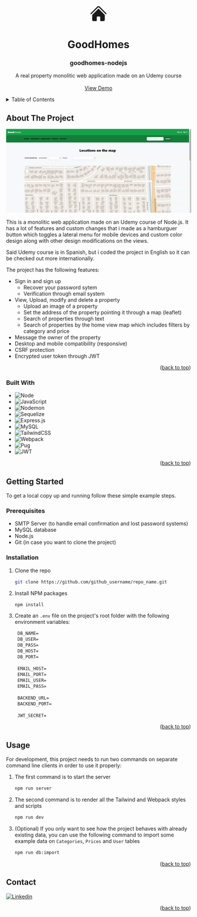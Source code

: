 
<a name="readme-top"></a>

<!-- PROJECT LOGO -->
<br />
<div align="center">
    <svg xmlns="http://www.w3.org/2000/svg" viewBox="0 0 24 24" fill="currentColor" style="width: 50px">
        <path d="M11.47 3.841a.75.75 0 0 1 1.06 0l8.69 8.69a.75.75 0 1 0 1.06-1.061l-8.689-8.69a2.25 2.25 0 0 0-3.182 0l-8.69 8.69a.75.75 0 1 0 1.061 1.06l8.69-8.689Z" />
        <path d="m12 5.432 8.159 8.159c.03.03.06.058.091.086v6.198c0 1.035-.84 1.875-1.875 1.875H15a.75.75 0 0 1-.75-.75v-4.5a.75.75 0 0 0-.75-.75h-3a.75.75 0 0 0-.75.75V21a.75.75 0 0 1-.75.75H5.625a1.875 1.875 0 0 1-1.875-1.875v-6.198a2.29 2.29 0 0 0 .091-.086L12 5.432Z" />
    </svg>

<h1>Good<b>Homes</b></h1>
<h3 align="center">goodhomes-nodejs</h3>
  <p align="center">
    A real property monolitic web application made on an Udemy course
    <br />
    <br />
    <a href="https://goodhomes-dev-qajn.2.us-1.fl0.io/">View Demo</a>
  </p>
</div>



<!-- TABLE OF CONTENTS -->
<details>
  <summary>Table of Contents</summary>
  <ol>
    <li>
      <a href="#about-the-project">About The Project</a>
      <ul>
        <li><a href="#built-with">Built With</a></li>
      </ul>
    </li>
    <li>
      <a href="#getting-started">Getting Started</a>
      <ul>
        <li><a href="#prerequisites">Prerequisites</a></li>
        <li><a href="#installation">Installation</a></li>
      </ul>
    </li>
    <li><a href="#usage">Usage</a></li>
    <li><a href="#contact">Contact</a></li>
  </ol>
</details>



<!-- ABOUT THE PROJECT -->
## About The Project
<div align="center">
    <img src="screenshot/screenshot.gif"/>
</div>


This is a monolitic web application made on an Udemy course of Node.js. It has a lot of features and custom changes that i made as a hamburguer button which toggles a lateral menu for mobile devices and custom color design along with other design modifications on the views. 

Said Udemy course is in Spanish, but i coded the project in English so it can be checked out more internationally.

The project has the following features:

* Sign in and sign up
    * Recover your password sytem
    * Verification through email system
* View, Upload, modify and delete a property
    * Upload an image of a property
    * Set the address of the property pointing it through a map (leaflet)
    * Search of properties through text 
    * Search of properties by the home view map which includes filters by category and price
* Message the owner of the property
* Desktop and mobile compatibility (responsive)
* CSRF protection
* Encrypted user token through JWT


<p align="right">(<a href="#readme-top">back to top</a>)</p>



### Built With

* ![Node][NodeJS-logo]
* ![JavaScript][JavaScript-logo]
* ![Nodemon][Nodemon-logo]
* ![Sequelize][Sequelize-logo]
* ![Express.js][Express.js-logo]
* ![MySQL][MySQL-logo]
* ![TailwindCSS][TailwindCSS-logo]
* ![Webpack][Webpack-logo]
* ![Pug][Pug-logo]
* ![JWT][JWT-logo]

<p align="right">(<a href="#readme-top">back to top</a>)</p>



<!-- GETTING STARTED -->
## Getting Started

To get a local copy up and running follow these simple example steps.

### Prerequisites

* SMTP Server (to handle email confirmation and lost password systems)
* MySQL database
* Node.js
* Git (in case you want to clone the project)

### Installation

1. Clone the repo
   ```sh
   git clone https://github.com/github_username/repo_name.git
   ```
2. Install NPM packages
   ```sh
   npm install
   ```
3. Create an `.env` file on the project's root folder with the following environment variables:
   ```env
    DB_NAME=
    DB_USER=
    DB_PASS=
    DB_HOST=
    DB_PORT=

    EMAIL_HOST=
    EMAIL_PORT=
    EMAIL_USER=
    EMAIL_PASS=

    BACKEND_URL=
    BACKEND_PORT=

    JWT_SECRET=
   ```

<p align="right">(<a href="#readme-top">back to top</a>)</p>



<!-- USAGE EXAMPLES -->
## Usage

For development, this project needs to run two commands on separate command line clients in order to use it properly:

1. The first command is to start the server
   ```sh
   npm run server
   ```
2. The second command is to render all the Tailwind and Webpack styles and scripts
   ```sh
   npm run dev
   ```
3. (Optional) If you only want to see how the project behaves with already existing data, you can use the following command to import some example data on `Categories`, `Prices` and `User` tables
   ```sh
   npm run db:import
   ```

<p align="right">(<a href="#readme-top">back to top</a>)</p>

<!-- CONTACT -->
## Contact

[![Linkedin][LinkedIn-logo]][linkedin-url]


<p align="right">(<a href="#readme-top">back to top</a>)</p>





<!-- LOGOS -->
[LinkedIn-logo]: https://img.shields.io/badge/linkedin-%230077B5.svg?style=for-the-badge&logo=linkedin&logoColor=white
[NodeJS-logo]: https://img.shields.io/badge/node.js-6DA55F?style=for-the-badge&logo=node.js&logoColor=white
[Nodemon-logo]: https://img.shields.io/badge/NODEMON-%23323330.svg?style=for-the-badge&logo=nodemon&logoColor=%BBDEAD
[Express.js-logo]: https://img.shields.io/badge/express.js-%23404d59.svg?style=for-the-badge&logo=express&logoColor=%2361DAFB
[MySQL-logo]: https://img.shields.io/badge/mysql-%2300f.svg?style=for-the-badge&logo=mysql&logoColor=white
[TailwindCSS-logo]: https://img.shields.io/badge/tailwindcss-%2338B2AC.svg?style=for-the-badge&logo=tailwind-css&logoColor=white
[Webpack-logo]: https://img.shields.io/badge/webpack-%238DD6F9.svg?style=for-the-badge&logo=webpack&logoColor=black
[Pug-logo]: https://img.shields.io/badge/Pug-FFF?style=for-the-badge&logo=pug&logoColor=A86454
[JWT-logo]: https://img.shields.io/badge/JWT-black?style=for-the-badge&logo=JSON%20web%20tokens
[Sequelize-logo]: https://img.shields.io/badge/Sequelize-52B0E7?style=for-the-badge&logo=Sequelize&logoColor=white
[JavaScript-logo]: https://img.shields.io/badge/javascript-%23323330.svg?style=for-the-badge&logo=javascript&logoColor=%23F7DF1E

<!-- URLS -->
[linkedin-url]: https://www.linkedin.com/in/erodriguezarr/
[product-screenshot]: screenshot/screenshot.gif
